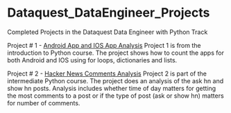 # Dataquest_DataEngineer_Projects
Completed Projects in the Dataquest Data Engineer with Python Track

Project # 1 - [Android App and IOS App Analysis](https://github.com/chrisselig/Dataquest_DataEngineer_Projects/tree/master/1_Android_IOS_App_Project)
Project 1 is from the introduction to Python course. The project shows how to count the apps for both Android and IOS using for loops, dictionaries and lists.

Project # 2 - [Hacker News Comments Analysis](https://github.com/chrisselig/Dataquest_DataEngineer_Projects/tree/master/2_HackerNews)
Project 2 is part of the intermediate Python course. The project does an analysis of the ask hn and show hn posts. Analysis includes whether time of day matters for getting the most comments to a post or if the type of post (ask or show hn) matters for number of comments.
